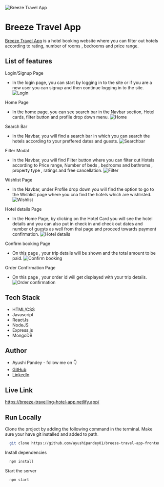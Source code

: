 ![Breeze Travel App](https://github.com/ayushipandey01/breeze-travel-app-frontend/blob/5d6ab7052525f9f927cc491fabbcac79ac5d701d/.github/images/airplane.png)


# Breeze Travel App

[Breeze Travel App](https://breeze-travelling-hotel-app.netlify.app/) is a hotel booking website where you can filter out hotels according to rating, number of rooms , bedrooms and price range. 


## List of features
<!-- [Home Page](https://todo-list-browser-extension.netlify.app/) -->


Login/Signup Page
- In the login page, you can start by logging in to the site or if you are a new user you can signup and then continue logging in to the site.
![Login](https://github.com/ayushipandey01/breeze-travel-app-frontend/blob/11b6152e38882d9a55c0ca7f39ce6b0035fa8e30/.github/images/login_page.png)


Home Page

- In the home page, you can see search bar in the Navbar section, Hotel cards, filter button and profile drop down menu.
![Home](https://github.com/ayushipandey01/breeze-travel-app-frontend/blob/11b6152e38882d9a55c0ca7f39ce6b0035fa8e30/.github/images/home_page.png)


Search Bar
-   In the Navbar, you will find a search bar in which you can search the hotels according to your preffered dates and guests.
![Searchbar](https://github.com/ayushipandey01/breeze-travel-app-frontend/blob/11b6152e38882d9a55c0ca7f39ce6b0035fa8e30/.github/images/search_bar.png)

Filter Modal
-   In the Navbar, you will find Filter button where you can filter out Hotels according to Price range, Number of beds , bedrooms and bathroms , property type , ratings and free cancellation.
![Filter](https://github.com/ayushipandey01/breeze-travel-app-frontend/blob/11b6152e38882d9a55c0ca7f39ce6b0035fa8e30/.github/images/filter_modal.png)

Wishlist Page 
-   In the Navbar, under Profile drop down you will find the option to go to the Wishlist page where you cna find the hotels which are wishlisted.
![Wishlist](https://github.com/ayushipandey01/breeze-travel-app-frontend/blob/11b6152e38882d9a55c0ca7f39ce6b0035fa8e30/.github/images/wishlist_page.png)

Hotel details Page 
-   In the Home Page, by clicking on the Hotel Card you will see the hotel details and you can also put in check in and check out dates and number of guests as well from thsi page and proceed towards payment confirmation.
![Hotel details](https://github.com/ayushipandey01/breeze-travel-app-frontend/blob/11b6152e38882d9a55c0ca7f39ce6b0035fa8e30/.github/images/hotel_details.png)

Confirm booking Page 
-   On this page , your trip details will be shown and the total amount to be paid. 
![Confirm booking](https://github.com/ayushipandey01/breeze-travel-app-frontend/blob/11b6152e38882d9a55c0ca7f39ce6b0035fa8e30/.github/images/confirm_booking.png)

Order Confirmation Page 
-   On this page , your order id will get displayed with your trip details. 
![Order confirmation](https://github.com/ayushipandey01/breeze-travel-app-frontend/blob/11b6152e38882d9a55c0ca7f39ce6b0035fa8e30/.github/images/order_summary.png)


## Tech Stack

- HTML/CSS
- Javascript
- ReactJs
- NodeJS
- Express.js
- MongoDB

## Author

-   Ayushi Pandey - follow me on 👇
-   [GitHub](https://github.com/ayushipandey01)
-   [LinkedIn](https://www.linkedin.com/in/ayushi-pandey-1a4775149)

## Live Link

https://breeze-travelling-hotel-app.netlify.app/


## Run Locally

Clone the project by adding the following command in the terminal.
Make sure your have git installed and added to path.

```bash
  git clone https://github.com/ayushipandey01/breeze-travel-app-frontend.git
```
<!-- 
Go to the project directory

```bash
  cd extensry
``` -->

Install dependencies

```bash
  npm install
```

Start the server

```bash
  npm start
```

<!-- ## Demo

https://user-images.githubusercontent.com/80476561/169452669-ff9a32dc-d951-45bf-b7b9-dffd238666fe.mp4

## Screenshot
![img1](https://user-images.githubusercontent.com/40225444/228015534-fc1707f4-b392-4b62-988f-df51e001f6d8.png)
![img2](https://user-images.githubusercontent.com/40225444/228015745-2a25ed8d-6c95-41c2-b818-08b16dc19067.png) -->






<!-- # Getting Started with Create React App

This project was bootstrapped with [Create React App](https://github.com/facebook/create-react-app).

## Available Scripts

In the project directory, you can run:

### `npm start`

Runs the app in the development mode.\
Open [http://localhost:3000](http://localhost:3000) to view it in your browser.

The page will reload when you make changes.\
You may also see any lint errors in the console.

### `npm test`

Launches the test runner in the interactive watch mode.\
See the section about [running tests](https://facebook.github.io/create-react-app/docs/running-tests) for more information.

### `npm run build`

Builds the app for production to the `build` folder.\
It correctly bundles React in production mode and optimizes the build for the best performance.

The build is minified and the filenames include the hashes.\
Your app is ready to be deployed!

See the section about [deployment](https://facebook.github.io/create-react-app/docs/deployment) for more information.

### `npm run eject`

**Note: this is a one-way operation. Once you `eject`, you can't go back!**

If you aren't satisfied with the build tool and configuration choices, you can `eject` at any time. This command will remove the single build dependency from your project.

Instead, it will copy all the configuration files and the transitive dependencies (webpack, Babel, ESLint, etc) right into your project so you have full control over them. All of the commands except `eject` will still work, but they will point to the copied scripts so you can tweak them. At this point you're on your own.

You don't have to ever use `eject`. The curated feature set is suitable for small and middle deployments, and you shouldn't feel obligated to use this feature. However we understand that this tool wouldn't be useful if you couldn't customize it when you are ready for it.

## Learn More

You can learn more in the [Create React App documentation](https://facebook.github.io/create-react-app/docs/getting-started).

To learn React, check out the [React documentation](https://reactjs.org/).

### Code Splitting

This section has moved here: [https://facebook.github.io/create-react-app/docs/code-splitting](https://facebook.github.io/create-react-app/docs/code-splitting)

### Analyzing the Bundle Size

This section has moved here: [https://facebook.github.io/create-react-app/docs/analyzing-the-bundle-size](https://facebook.github.io/create-react-app/docs/analyzing-the-bundle-size)

### Making a Progressive Web App

This section has moved here: [https://facebook.github.io/create-react-app/docs/making-a-progressive-web-app](https://facebook.github.io/create-react-app/docs/making-a-progressive-web-app)

### Advanced Configuration

This section has moved here: [https://facebook.github.io/create-react-app/docs/advanced-configuration](https://facebook.github.io/create-react-app/docs/advanced-configuration)

### Deployment

This section has moved here: [https://facebook.github.io/create-react-app/docs/deployment](https://facebook.github.io/create-react-app/docs/deployment)

### `npm run build` fails to minify

This section has moved here: [https://facebook.github.io/create-react-app/docs/troubleshooting#npm-run-build-fails-to-minify](https://facebook.github.io/create-react-app/docs/troubleshooting#npm-run-build-fails-to-minify) -->
